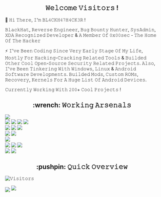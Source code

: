 <h2 align="center">𝚆𝚎𝚕𝚌𝚘𝚖𝚎 𝚅𝚒𝚜𝚒𝚝𝚘𝚛𝚜 !</h2>

👋 𝙷𝚒 𝚃𝚑𝚎𝚛𝚎, 𝙸'𝚖 𝙱𝙻𝟺𝙲𝙺𝙷𝟺𝟽𝙷𝟺𝙲𝙺𝟹𝚁 !

𝙱𝚕𝚊𝚌𝚔𝙷𝚊𝚝, 𝚁𝚎𝚟𝚎𝚛𝚜𝚎 𝙴𝚗𝚐𝚒𝚗𝚎𝚎𝚛, 𝙱𝚞𝚐 𝙱𝚘𝚞𝚗𝚝𝚢 𝙷𝚞𝚗𝚝𝚎𝚛, 𝚂𝚢𝚜𝙰𝚍𝚖𝚒𝚗, 𝚇𝙳𝙰 𝚁𝚎𝚌𝚘𝚐𝚗𝚒𝚣𝚎𝚍 𝙳𝚎𝚟𝚎𝚕𝚘𝚙𝚎𝚛 & 𝙰 𝙼𝚎𝚖𝚋𝚎𝚛 𝙾𝚏 𝟶𝚡𝟶𝟶𝚜𝚎𝚌 - 𝚃𝚑𝚎 𝙷𝚘𝚖𝚎 𝙾𝚏 𝚃𝚑𝚎 𝙷𝚊𝚌𝚔𝚎𝚛

⚡ 𝙸'𝚟𝚎 𝙱𝚎𝚎𝚗 𝙲𝚘𝚍𝚒𝚗𝚐 𝚂𝚒𝚗𝚌𝚎 𝚅𝚎𝚛𝚢 𝙴𝚊𝚛𝚕𝚢 𝚂𝚝𝚊𝚐𝚎 𝙾𝚏 𝙼𝚢 𝙻𝚒𝚏𝚎, 𝙼𝚘𝚜𝚝𝚕𝚢 𝙵𝚘𝚛 𝙷𝚊𝚌𝚔𝚒𝚗𝚐-𝙲𝚛𝚊𝚌𝚔𝚒𝚗𝚐 𝚁𝚎𝚕𝚊𝚝𝚎𝚍 𝚃𝚘𝚘𝚕𝚜 & 𝙱𝚞𝚒𝚕𝚍𝚎𝚍 𝙾𝚝𝚑𝚎𝚛 𝙲𝚘𝚘𝚕 𝙾𝚙𝚎𝚗-𝚂𝚘𝚞𝚛𝚌𝚎 𝚂𝚎𝚌𝚞𝚛𝚒𝚝𝚢 𝚁𝚎𝚕𝚊𝚝𝚎𝚍 𝙿𝚛𝚘𝚓𝚎𝚌𝚝𝚜. 𝙰𝚕𝚜𝚘, 𝙸'𝚟𝚎 𝙱𝚎𝚎𝚗 𝚃𝚒𝚗𝚔𝚎𝚛𝚒𝚗𝚐 𝚆𝚒𝚝𝚑 𝚆𝚒𝚗𝚍𝚘𝚠𝚜, 𝙻𝚒𝚗𝚞𝚡 & 𝙰𝚗𝚍𝚛𝚘𝚒𝚍 𝚂𝚘𝚏𝚝𝚠𝚊𝚛𝚎 𝙳𝚎𝚟𝚎𝚕𝚘𝚙𝚖𝚎𝚗𝚝𝚜. 𝙱𝚞𝚒𝚕𝚍𝚎𝚍 𝙼𝚘𝚍𝚜, 𝙲𝚞𝚜𝚝𝚘𝚖 𝚁𝙾𝙼𝚜, 𝚁𝚎𝚌𝚘𝚟𝚎𝚛𝚢, 𝙺𝚎𝚛𝚗𝚎𝚕𝚜 𝙵𝚘𝚛 𝙰 𝙷𝚞𝚐𝚎 𝙻𝚒𝚜𝚝 𝙾𝚏 𝙰𝚗𝚍𝚛𝚘𝚒𝚍 𝙳𝚎𝚟𝚒𝚌𝚎𝚜.

𝙲𝚞𝚛𝚛𝚎𝚗𝚝𝚕𝚢 𝚆𝚘𝚛𝚔𝚒𝚗𝚐 𝚆𝚒𝚝𝚑 𝟸𝟶𝟶+ 𝙲𝚘𝚘𝚕 𝙿𝚛𝚘𝚓𝚎𝚌𝚝𝚜 !

<h2 align="center">:wrench: 𝚆𝚘𝚛𝚔𝚒𝚗𝚐 𝙰𝚛𝚜𝚎𝚗𝚊𝚕𝚜</h2>

<img src="https://img.shields.io/badge/-Python-3776AB?style=for-the-badge&logo=python&logoColor=white"> <br />
<img src="https://img.shields.io/badge/-HTML5-E34F26?style=for-the-badge&logo=html5&logoColor=white">
<img src="https://img.shields.io/badge/-CSS3-1572B6?style=for-the-badge&logo=css3&logoColor=white">
<img src="https://img.shields.io/badge/-Bootstrap-563D7C?style=for-the-badge&logo=bootstrap&logoColor=white">
<img src="https://img.shields.io/badge/-JavaScript-black?style=for-the-badge&logo=javascript&logoColor=eed718"> <br />
<img src="https://img.shields.io/badge/-Linux-black?style=for-the-badge&logo=Linux&logoColor=white">
<img src="https://img.shields.io/badge/-Windows-0078D6?style=for-the-badge&logo=Windows">
<img src="https://img.shields.io/badge/-Android-black?style=for-the-badge&logo=android"> <br />
<img src="https://img.shields.io/badge/-SQLite-003B57?style=for-the-badge&logo=SQLite&logoColor=white">
<img src="https://img.shields.io/badge/-MariaDB-003545?style=for-the-badge&logo=MariaDB"> <br />
<img src="https://img.shields.io/badge/-Git-F05032?style=for-the-badge&logo=Git&logoColor=white">
<imgs rc="https://img.shields.io/badge/-Terminal-black?style=for-the-badge&logo=GNU%20Bash&logoColor=white"> <br />
<img src="https://img.shields.io/badge/-Travis%20CI-dfd896?style=for-the-badge&logo=Travis%20CI&logoColor=92232c">
<img src="https://img.shields.io/badge/-CircleCI-343434?style=for-the-badge&logo=CircleCI">
<img src="https://img.shields.io/badge/-Drone%20CI-212121?style=for-the-badge&logo=Drone"> <br />
<img src="https://img.shields.io/badge/-Jekyll-CC0000?style=for-the-badge&logo=Jekyll&logoColor=white">
<img src="https://img.shields.io/badge/-Markdown-000000?style=for-the-badge&logo=Markdown"> <br />

<h2 align="center">:pushpin: 𝚀𝚞𝚒𝚌𝚔 𝙾𝚟𝚎𝚛𝚟𝚒𝚎𝚠</h2>

![𝚅𝚒𝚜𝚒𝚝𝚘𝚛𝚜](https://visitor-badge.laobi.icu/badge?page_id=BL4CKH47H4CK3R.BL4CKH47H4CK3R&title=𝚅𝚒𝚜𝚒𝚝𝚘𝚛𝚜 )

<img align="center" src="https://github-readme-stats.vercel.app/api?username=BL4CKH47H4CK3R&show_icons=true&include_all_commits=true&count_private=true&theme=algolia">
<img src="https://github-readme-stats.vercel.app/api/top-langs/?username=BL4CKH47H4CK3R&theme=algolia">
